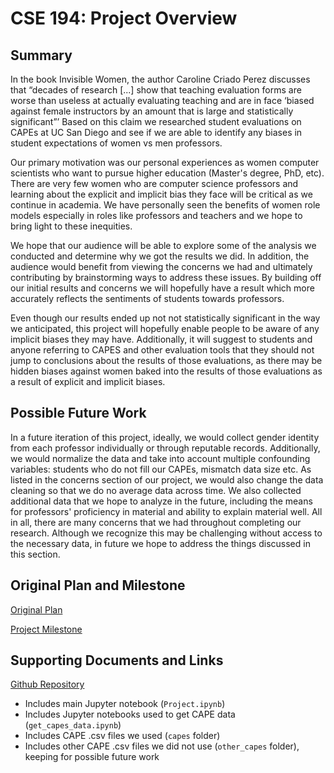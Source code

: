 # CSE 194: Project Overview

## Summary

In the book Invisible Women, the author Caroline Criado Perez discusses that “decades of research [...] show that teaching evaluation forms are worse than useless at actually evaluating teaching and are in face ‘biased against female instructors by an amount that is large and statistically significant”’ Based on this claim we researched student evaluations on CAPEs at UC San Diego and see if we are able to identify any biases in student expectations of women vs men professors.
  
Our primary motivation was our personal experiences as women computer scientists who want to pursue higher education (Master's degree, PhD, etc). There are very few women who are computer science professors and learning about the explicit and implicit bias they face will be critical as we continue in academia. We have personally seen the benefits of women role models especially in roles like professors and teachers and we hope to bring light to these inequities.
  
We hope that our audience will be able to explore some of the analysis we conducted and determine why we got the results we did. In addition, the audience would benefit from viewing the concerns we had and ultimately contributing by brainstorming ways to address these issues. By building off our initial results and concerns we will hopefully have a result which more accurately reflects the sentiments of students towards professors. 
  
Even though our results ended up not not statistically significant in the way we anticipated, this project will hopefully enable people to be aware of any implicit biases they may have. Additionally, it will suggest to students and anyone referring to CAPES and other evaluation tools that they should not jump to conclusions about the results of those evaluations, as there may be hidden biases against women baked into the results of those evaluations as a result of explicit and implicit biases. 

## Possible Future Work

In a future iteration of this project, ideally, we would collect gender identity from each professor individually or through reputable records. Additionally, we would normalize the data and take into account multiple confounding variables: students who do not fill our CAPEs, mismatch data size etc. As listed in the concerns section of our project, we would also change the data cleaning so that we do no average data across time. We also collected additional data that we hope to analyze in the future, including the means for professors' proficiency in material and ability to explain material well. All in all, there are many concerns that we had throughout completing our research. Although we recognize this may be challenging without access to the necessary data, in future we hope to address the things discussed in this section.

## Original Plan and Milestone

[Original Plan](https://docs.google.com/document/d/199sraVLVGQED3X63ncjKnkAraU9IfO957EEqWvzGknI/edit?usp=sharing)

[Project Milestone](https://docs.google.com/document/d/1E1RQ5lF_aNv9NSGc7sfw6oKnv0x3qOOWOtmadVnnluY/edit?usp=sharing)

## Supporting Documents and Links

[Github Repository](https://github.com/nihabhaskar/CSE_194_Project)
* Includes main Jupyter notebook (`Project.ipynb`)
* Includes Jupyter notebooks used to get CAPE data (`get_capes_data.ipynb`)
* Includes CAPE .csv files we used (`capes` folder)
* Includes other CAPE .csv files we did not use (`other_capes` folder), keeping for possible future work
